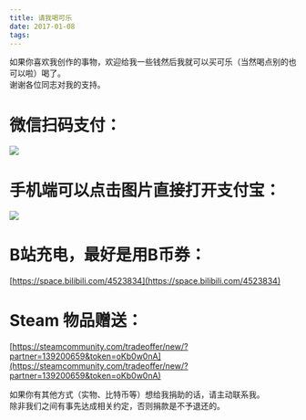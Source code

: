 ```yaml
---
title: 请我喝可乐
date: 2017-01-08 
tags:
---
```


如果你喜欢我创作的事物，欢迎给我一些钱然后我就可以买可乐（当然喝点别的也可以啦）喝了。  
谢谢各位同志对我的支持。  

# 微信扫码支付：  
![](/images/wx.jpg)   
# 手机端可以点击图片直接打开支付宝：  
[![](/images/zfb.jpg)](HTTPS://QR.ALIPAY.COM/FKX06012TLI0DHWAL1QDD6)  
# B站充电，最好是用B币券：
[https://space.bilibili.com/4523834](https://space.bilibili.com/4523834)   
# Steam 物品赠送：
[https://steamcommunity.com/tradeoffer/new/?partner=139200659&token=oKb0w0nA](https://steamcommunity.com/tradeoffer/new/?partner=139200659&token=oKb0w0nA)


如果你有其他方式（实物、比特币等）想给我捐助的话，请主动联系我。  
除非我们之间有事先达成相关约定，否则捐款是不予退还的。  
